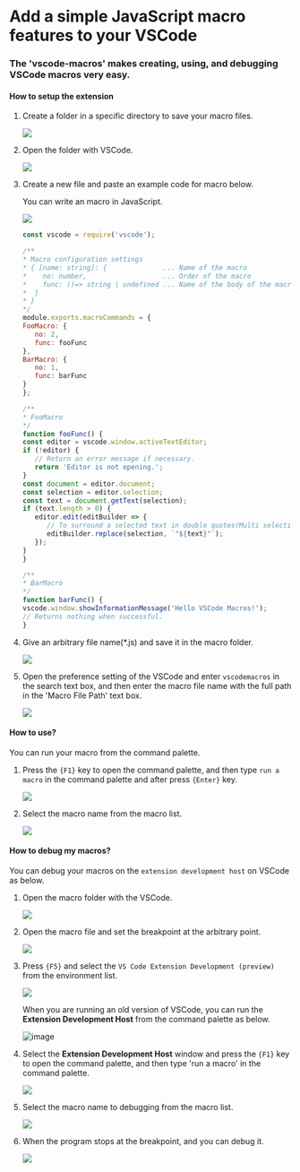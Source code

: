 # Add a simple JavaScript macro features to your VSCode

### The 'vscode-macros' makes creating, using, and debugging VSCode macros very easy.

#### How to setup the extension

1. Create a folder in a specific directory to save your macro files.

   ![](https://user-images.githubusercontent.com/70489172/101270566-8551a880-37bd-11eb-9457-58d0d351f511.png)

2. Open the folder with VSCode.

   ![](https://user-images.githubusercontent.com/70489172/101270575-a31f0d80-37bd-11eb-8d39-2fcf410146f5.png)

3. Create a new file and paste an example code for macro below.

   You can write an macro in JavaScript.

   ![](https://user-images.githubusercontent.com/70489172/101270576-a619fe00-37bd-11eb-9ae6-cf02852a74c3.png)

   ```javascript
   const vscode = require('vscode');

   /**
   * Macro configuration settings
   * { [name: string]: {              ... Name of the macro
   *    no: number,                   ... Order of the macro
   *    func: ()=> string | undefined ... Name of the body of the macro function
   *  }
   * }
   */
   module.exports.macroCommands = {
   FooMacro: {
      no: 2,
      func: fooFunc
   },
   BarMacro: {
      no: 1,
      func: barFunc
   }
   };

   /**
   * FooMacro
   */
   function fooFunc() {
   const editor = vscode.window.activeTextEditor;
   if (!editor) {
      // Return an error message if necessary.
      return 'Editor is not opening.';
   }
   const document = editor.document;
   const selection = editor.selection;
   const text = document.getText(selection);
   if (text.length > 0) {
      editor.edit(editBuilder => {
         // To surround a selected text in double quotes(Multi selection is not supported).
         editBuilder.replace(selection, `"${text}"`);
      });
   }
   }

   /**
   * BarMacro
   */
   function barFunc() {
   vscode.window.showInformationMessage('Hello VSCode Macros!');
   // Returns nothing when successful.
   }
   ```

4. Give an arbitrary file name(\*.js) and save it in the macro folder.

   ![](https://user-images.githubusercontent.com/70489172/101270579-a914ee80-37bd-11eb-86aa-279e60c884cf.png)

5. Open the preference setting of the VSCode and enter `vscodemacros` in the search text box, and then enter the macro file name with the full path in the 'Macro File Path' text box.

   ![](https://user-images.githubusercontent.com/70489172/101270580-ac0fdf00-37bd-11eb-9151-4a9a580da6c6.png)

#### How to use?

You can run your macro from the command palette.

1. Press the `{F1}` key to open the command palette, and then type `run a macro` in the command palette and after press `{Enter}` key.

   ![](https://user-images.githubusercontent.com/70489172/101270582-ae723900-37bd-11eb-8c46-41c787375cb5.png)

2. Select the macro name from the macro list.

   ![](https://user-images.githubusercontent.com/70489172/101270590-b631dd80-37bd-11eb-8180-7995c13efbcd.png)

#### How to debug my macros?

You can debug your macros on the `extension development host` on VSCode as below.

1. Open the macro folder with the VSCode.

   ![](https://user-images.githubusercontent.com/70489172/101270575-a31f0d80-37bd-11eb-8d39-2fcf410146f5.png)

2. Open the macro file and set the breakpoint at the arbitrary point.

   ![](https://user-images.githubusercontent.com/70489172/101270583-b0d49300-37bd-11eb-98cd-126cfa1767f3.png)

3. Press `{F5}` and select the `VS Code Extension Development (preview)` from the environment list.

   ![](https://user-images.githubusercontent.com/70489172/101270585-b3cf8380-37bd-11eb-8d0a-471c43fd7016.png)

   When you are running an old version of VSCode, you can run the __Extension Development Host__ from the command palette as below.

   ![image](https://user-images.githubusercontent.com/70489172/102692495-fd58ad80-4256-11eb-8c3d-cf19fd3bc945.png)

4. Select the __Extension Development Host__ window and press the `{F1}` key to open the command palette, and then type 'run a macro' in the command palette.

   ![](https://user-images.githubusercontent.com/70489172/101270582-ae723900-37bd-11eb-8c46-41c787375cb5.png)

5. Select the macro name to debugging from the macro list.

   ![](https://user-images.githubusercontent.com/70489172/101270590-b631dd80-37bd-11eb-8180-7995c13efbcd.png)

6. When the program stops at the breakpoint, and you can debug it.

   ![](https://user-images.githubusercontent.com/70489172/101270591-b92cce00-37bd-11eb-88d9-b40529ec409f.png)
